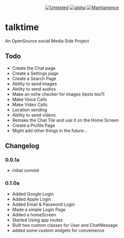 <p align="center">
<a href="https://youtube.com/swirx"><img title="Untested" src="https://img.shields.io/badge/Status-Untested-orange?style=plastic"></a>
<a href="https://youtube.com/swirx"><img title="alpha" src="https://img.shields.io/badge/Version-0.1.0a-green?style=plastic"></a>
<a href="https://youtube.com/swirx"><img title="Maintainence" src="https://img.shields.io/badge/-Maintained-green?style=plastic"></a>
</p>

# talktime

An OpenSource social Media Side Project

## Todo

* Create the Chat page
* Create a Settings page
* Create a Search Page
* Ability to send images
* Ability to send audios
* Make an nsfw checker for images (texts too?)
* Make Voice Calls
* Make Video Calls
* Location sending
* Ability to send videos
* Remake the Chat Tile and use it on the Home Screen
* Create a Profile Page
* Might add other things in the future...

## Changelog

### 0.0.1a

* initial commit

### 0.1.0a

* Added Google Login
* Added Apple Login
* Added Email & Password Login
* Made a simple Login Page
* Added a homeScreen
* Started Using app routes
* Built two custom classes for User and ChatMessage
* added some custom widgets for convenience
